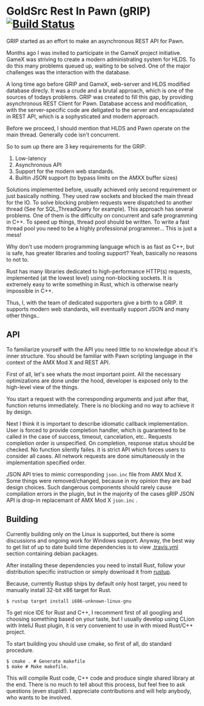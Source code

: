 # GoldSrc Rest In Pawn (gRIP) [![Build Status](https://travis-ci.com/In-line/grip.svg?branch=master)](https://travis-ci.com/In-line/grip)

GRIP started as an effort to make an asynchronous REST API for Pawn.  

Months ago I was invited to participate in the GameX project initiative. GameX was striving to create a modern administrating system for HLDS. To do this many problems queued up, waiting to be solved. One of the major challenges was the interaction with the database. 

A long time ago before GRIP and GameX, web-server and HLDS modified database direcly. It was a crude and a brutal approach, which is one of the sources of todays problems. 
GRIP was created to fill this gap, by providing asynchronous REST Client for Pawn. Database access and modification, with the server-specific code are deligated to the server and encapsulated in REST API, which is a sophysticated and modern approach.

Before we proceed, I should mention that HLDS and Pawn operate on the main thread. Generally code isn't concurrent. 

So to sum up there are 3 key requirements for the GRIP. 
1) Low-latency
2) Asynchronous API
3) Support for the modern web standards.
4) Builtin JSON support (to bypass limits on the AMXX buffer sizes)

Solutions implemented before, usually achieved only second requirement or just basically nothing. They used raw sockets and blocked the main thread for the IO. 
To solve blocking problem requests were dispatched to another thread (See for SQL_ThreadQuery for example). This approach has several problems. One of them is the difficulty on concurrent and safe programming in C++. To speed up things, thread pool should be written. To write a fast thread pool you need to be a highly professional programmer... This is just a mess! 

Why don't use modern programming language which is as fast as C++, but is safe, has greater libraries and tooling support? Yeah, basically no reasons to not to.  

Rust has many libraries dedicated to high-performance HTTP(s) requests, implemented (at the lowest level) using non-blocking sockets. It is extremely easy to write something in Rust, which is otherwise nearly impossible in C++. 

Thus, I, with the team of dedicated supporters give a birth to a GRIP. It supports modern web standards, will eventually support JSON and many other things..

## API 

To familiarize yourself with the API you need little to no knowledge about it's inner structure. You should be familiar with Pawn scripting language in the context of the AMX Mod X and REST API.

First of all, let's see whats the most important point. All the necessary optimizations are done under the hood, developer is exposed only to the high-level view of the things.

You start a request with the corresponding arguments and just after that, function returns immediately. There is no blocking and no way to achieve it by design.

Next I think it is important to describe idiomatic callback implementation. User is forced to provide completion handler, which is guaranteed to be called in the case of success, timeout, cancelation, etc.. Requests completion order is unspecified. On completion, response status should be checked. No function silently failes. it is strict API which forces users to consider all cases. All network requests are done simultaneously in the implementation specified order.

JSON API tries to mimic corresponding `json.inc` file from AMX Mod X. Some things were removed/changed, because in my opinion they are bad design choices. Such dangerous components should rarely cause compilation errors in the plugin, but in the majority of the cases gRIP JSON API is drop-in replacemant of AMX Mod X `json.inc` .

## Building

Currently building only on the Linux is supported, but there is some discussions and ongoing work for Windows support. Anyway, the best way to get list of up to date build time dependencies is to view [.travis.yml](https://github.com/In-line/grip/blob/master/.travis.yml) section containing debian packages.

After installing these dependencies you need to install Rust, follow your distribution specific instruction or simply download it from [rustup](https://rustup.rs/).

Because, currently Rustup ships by default only host target, you need to manually install 32-bit x86 target for Rust. 
```bash
$ rustup target install i686-unknown-linux-gnu
```
To get nice IDE for Rust and C++, I recomment first of all googling and choosing something based on your taste, but I usually develop using CLion with InteliJ Rust plugin, it is very convenient to use in with mixed Rust/C++ project.

To start building you should use cmake, so first of all, do standard procedure.
```
$ cmake . # Generate makefile
$ make # Make makefile.
```
This will compile Rust code, C++ code and produce single shared library at the end. There is no much to tell about this process, but feel free to ask questions (even stupid!). I appreciate contributions and will help anybody, who wants to be involved.
